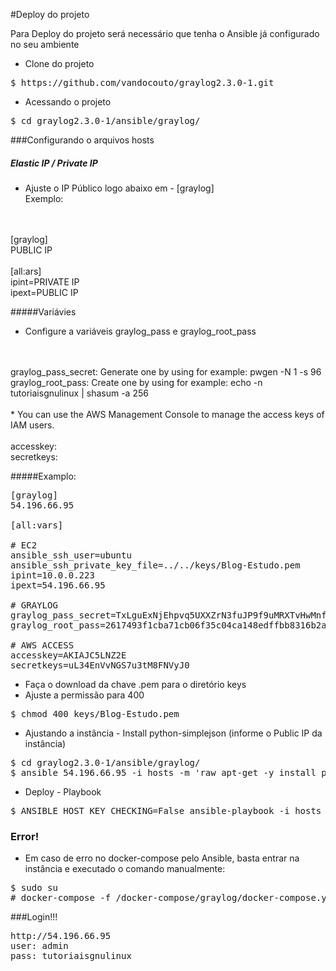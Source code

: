 
#Deploy do projeto

Para Deploy do projeto será necessário que tenha o Ansible já configurado no seu ambiente

* Clone do projeto
<pre>
$ https://github.com/vandocouto/graylog2.3.0-1.git
</pre> 

* Acessando o projeto

<pre>
$ cd graylog2.3.0-1/ansible/graylog/
</pre>


###Configurando o arquivos hosts
 
##### Elastic IP / Private IP
* Ajuste o IP Público logo abaixo em - [graylog]</br>
Exemplo:
<br>
<br>
[graylog]
<br>
PUBLIC IP
<br>
<br>
[all:ars]
<br>
ipint=PRIVATE IP
<br>
ipext=PUBLIC IP

#####Variávies
* Configure a variáveis graylog_pass e graylog_root_pass
<br>
<br>
graylog_pass_secret: Generate one by using for example: pwgen -N 1 -s 96
<br>
graylog_root_pass: Create one by using for example: echo -n tutoriaisgnulinux | shasum -a 256
<br>
<br>
* You can use the AWS Management Console to manage the access keys of IAM users.
<br>
<br>
accesskey: 
<br>
secretkeys:


#####Examplo:

<pre>
[graylog]
54.196.66.95

[all:vars]

# EC2
ansible_ssh_user=ubuntu
ansible_ssh_private_key_file=../../keys/Blog-Estudo.pem
ipint=10.0.0.223
ipext=54.196.66.95

# GRAYLOG
graylog_pass_secret=TxLguExNjEhpvq5UXXZrN3fuJP9f9uMRXTvHwMnfeyinguB83MSzOYWWvRIjiIIH4PujzQqHgSn9I2TqUslLmAaTFCNqA5qx
graylog_root_pass=2617493f1cba71cb06f35c04ca148edffbb8316b2ae63dfd60fad268618f68b6

# AWS ACCESS
accesskey=AKIAJC5LNZ2E
secretkeys=uL34EnVvNGS7u3tM8FNVyJ0
</pre>

* Faça o download da chave .pem para o diretório keys 
* Ajuste a permissão para 400
<pre>
$ chmod 400 keys/Blog-Estudo.pem
</pre>
* Ajustando a instância - Install python-simplejson (informe o Public IP da instância)
<pre>
$ cd graylog2.3.0-1/ansible/graylog/
$ ansible 54.196.66.95 -i hosts -m 'raw apt-get -y install python-simplejson' -b
</pre>

* Deploy - Playbook
<pre>
$ ANSIBLE_HOST_KEY_CHECKING=False ansible-playbook -i hosts ./tasks/main.yml
</pre>


### Error!
* Em caso de erro no docker-compose pelo Ansible, basta entrar na instância e executado o comando manualmente:
<pre>
$ sudo su
# docker-compose -f /docker-compose/graylog/docker-compose.yml up -d logspout
</pre>

###Login!!!

<pre>
http://54.196.66.95
user: admin
pass: tutoriaisgnulinux
</pre>

